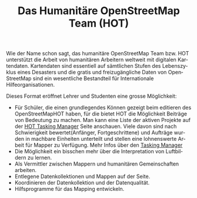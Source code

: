 ﻿---
layout: doc
permalink: /de/resources/hot
lang: de
title: Das Humanitäre OpenStreetMap Team (HOT)
category: resources
published: true
---

Wie der Name schon sagt, das humanitäre OpenStreetMap Team bzw. HOT unterstützt die Arbeit von humanitären Arbeitern weltweit mit digitalen Kartendaten. Kartendaten sind essentiell auf sämtlichen
Stufen des Lebenszyklus eines Desasters und die gratis und freizugängliche Daten von OpenStreetMap sind ein wesentliche Bestandteil für Internationale Hilfeorganisationen.

Dieses Format eröffnet Lehrer und Studenten eine grosse Möglichkeit:
- Für Schüler, die einen grundlegendes Können gezeigt beim editieren des OpenStreetMapHOT haben, für die bietet HOT die Möglichkeit Beiträge von Bedeutung zu machen. Man kann eine Liste der aktiven Projekte auf der [HOT Tasking Manager](http://tasks.hotosm.org) Seite anschauen. Viele davon sind nach Schwierigkeit bewertet(Anfänger, Fortgeschrittene) und Aufträge wurden in machbare Einheiten unterteilt und stellen eine lohnenswerte Arbeit für Mapper zu Verfügung. Mehr Infos über den [Tasking Manager](http://wiki.openstreetmap.org/wiki/OSM_Tasking_Manager)
- Die Möglichkeit ein bisschen mehr über die Interpretation von Luftbildern zu lernen.
- Als Vermittler zwischen Mappern und humanitären Gemeinschaften arbeiten.
- Entlegene Datenkollektionen und Mappen auf der Seite.
- Koordinieren der Datenkollektion und der Datenqualität.
- Hilfsprogramme für das Mapping entwickeln.
